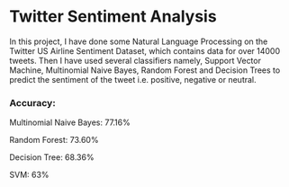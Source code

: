 # Twitter Sentiment Analysis
In this project, I have done some Natural Language Processing on the Twitter US Airline Sentiment Dataset, which contains data for over 14000 tweets. Then I have used several classifiers namely, Support Vector Machine, Multinomial Naive Bayes, Random Forest and Decision Trees to predict the sentiment of the tweet i.e. positive, negative or neutral.

### Accuracy:
Multinomial Naive Bayes: 77.16%

Random Forest: 73.60%

Decision Tree: 68.36%

SVM: 63%